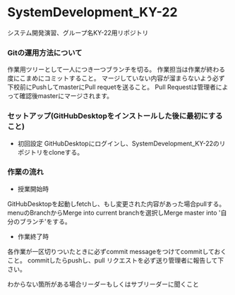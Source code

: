 # SystemDevelopment_KY-22
システム開発演習、グループ名KY-22用リポジトリ

### Gitの運用方法について
作業用ツリーとして一人につき一つブランチを切る。
作業担当は作業が終わる度にこまめにコミットすること。
マージしていない内容が溜まらないよう必ず下校前にPushしてmasterにPull requetを送ること。
Pull Requestは管理者によって確認後masterにマージされます。

### セットアップ(GitHubDesktopをインストールした後に最初にすること)

- 初回設定
GitHubDesktopにログインし、SystemDevelopment_KY-22のリポジトリをcloneする。

### 作業の流れ

- 授業開始時

GitHubDesktopを起動しfetchし、もし変更された内容があった場合pullする。
menuのBranchからMerge into current branchを選択しMerge master into '自分のブランチ'をする。

- 作業終了時

各作業が一区切りついたときに必ずcommit messageをつけてcommitしておくこと。
commitしたらpushし、pull リクエストを必ず送り管理者に報告して下さい。



わからない箇所がある場合リーダーもしくはサブリーダーに聞くこと
